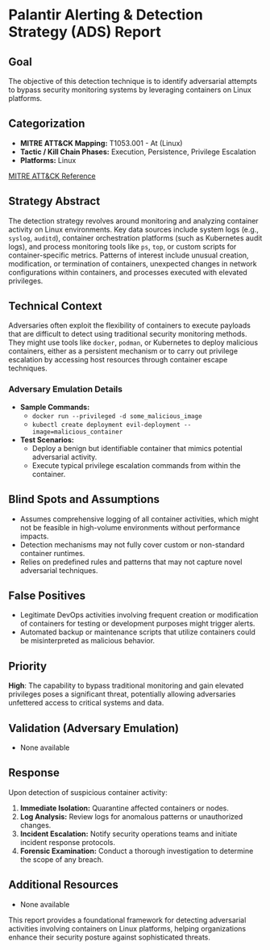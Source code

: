 # Palantir Alerting & Detection Strategy (ADS) Report

## Goal
The objective of this detection technique is to identify adversarial attempts to bypass security monitoring systems by leveraging containers on Linux platforms.

## Categorization
- **MITRE ATT&CK Mapping:** T1053.001 - At (Linux)
- **Tactic / Kill Chain Phases:** Execution, Persistence, Privilege Escalation
- **Platforms:** Linux

[MITRE ATT&CK Reference](https://attack.mitre.org/techniques/T1053/001)

## Strategy Abstract
The detection strategy revolves around monitoring and analyzing container activity on Linux environments. Key data sources include system logs (e.g., `syslog`, `auditd`), container orchestration platforms (such as Kubernetes audit logs), and process monitoring tools like `ps`, `top`, or custom scripts for container-specific metrics. Patterns of interest include unusual creation, modification, or termination of containers, unexpected changes in network configurations within containers, and processes executed with elevated privileges.

## Technical Context
Adversaries often exploit the flexibility of containers to execute payloads that are difficult to detect using traditional security monitoring methods. They might use tools like `docker`, `podman`, or Kubernetes to deploy malicious containers, either as a persistent mechanism or to carry out privilege escalation by accessing host resources through container escape techniques.

### Adversary Emulation Details
- **Sample Commands:** 
  - `docker run --privileged -d some_malicious_image`
  - `kubectl create deployment evil-deployment --image=malicious_container`
- **Test Scenarios:**
  - Deploy a benign but identifiable container that mimics potential adversarial activity.
  - Execute typical privilege escalation commands from within the container.

## Blind Spots and Assumptions
- Assumes comprehensive logging of all container activities, which might not be feasible in high-volume environments without performance impacts.
- Detection mechanisms may not fully cover custom or non-standard container runtimes.
- Relies on predefined rules and patterns that may not capture novel adversarial techniques.

## False Positives
- Legitimate DevOps activities involving frequent creation or modification of containers for testing or development purposes might trigger alerts.
- Automated backup or maintenance scripts that utilize containers could be misinterpreted as malicious behavior.

## Priority
**High**: The capability to bypass traditional monitoring and gain elevated privileges poses a significant threat, potentially allowing adversaries unfettered access to critical systems and data.

## Validation (Adversary Emulation)
- None available

## Response
Upon detection of suspicious container activity:
1. **Immediate Isolation:** Quarantine affected containers or nodes.
2. **Log Analysis:** Review logs for anomalous patterns or unauthorized changes.
3. **Incident Escalation:** Notify security operations teams and initiate incident response protocols.
4. **Forensic Examination:** Conduct a thorough investigation to determine the scope of any breach.

## Additional Resources
- None available

This report provides a foundational framework for detecting adversarial activities involving containers on Linux platforms, helping organizations enhance their security posture against sophisticated threats.